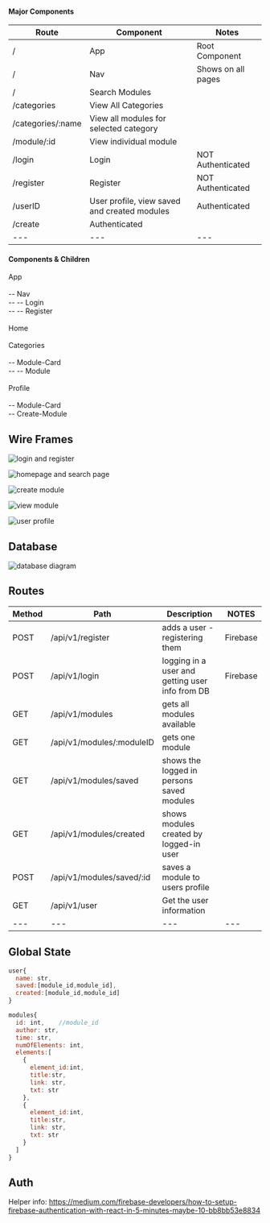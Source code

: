 #### Major Components

| Route | Component | Notes |
|---|---|---|
| / | App | Root Component |
| / | Nav | Shows on all pages |
| / | Search Modules | 
| /categories | View All Categories |
| /categories/:name | View all modules for selected category
| /module/:id | View individual module 
| /login | Login | NOT Authenticated |
| /register | Register | NOT Authenticated |
| /userID | User profile, view saved and created modules | Authenticated |
| /create | Authenticated |
|---|---|---|



#### Components & Children

App\
\
-- Nav\
-- -- Login\
-- -- Register\
\
Home\
\
Categories\
\
-- Module-Card\
-- -- Module\
\
Profile\
\
-- Module-Card\
-- Create-Module

## Wire Frames



![login and register](/pics/login-register.png)

![homepage and search page](/pics/homepage-search.png)

![create module](/pics/create.png)

![view module](/pics/moduleView.png)

![user profile](/pics/profile.png)



## Database

![database diagram](/pics/database-diagram.png)



## Routes

| Method | Path | Description | NOTES |
|---|---|---|---|
| POST | /api/v1/register | adds a user - registering them | Firebase
| POST | /api/v1/login | logging in a user and getting user info from DB | Firebase
| GET | /api/v1/modules | gets all modules available
| GET | /api/v1/modules/:moduleID | gets one module
| GET | /api/v1/modules/saved | shows the logged in persons saved modules
| GET | /api/v1/modules/created | shows modules created by logged-in user
| POST | /api/v1/modules/saved/:id | saves a module to users profile
| GET | /api/v1/user | Get the user information
|---|---|---|---|


## Global State

```javascript
user{
  name: str,
  saved:[module_id,module_id],
  created:[module_id,module_id]
}

modules{
  id: int,    //module_id
  author: str,
  time: str,
  numOfElements: int,
  elements:[
    {
      element_id:int,
      title:str,
      link: str,
      txt: str
    },
    {
      element_id:int, 
      title:str,
      link: str,
      txt: str
    }
  ]
}
```
## Auth

Helper info: https://medium.com/firebase-developers/how-to-setup-firebase-authentication-with-react-in-5-minutes-maybe-10-bb8bb53e8834
